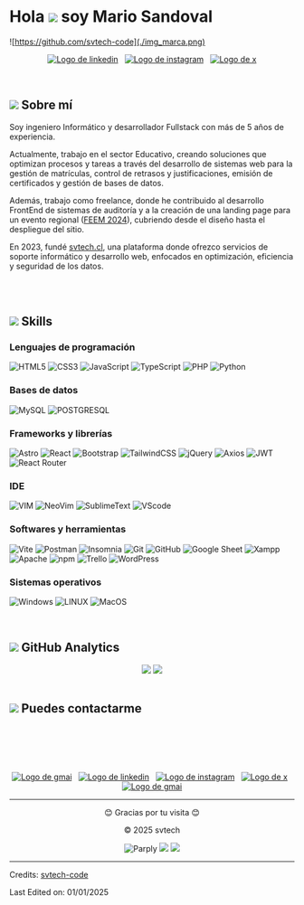 
# <b>Hola <picture><img src="https://media.giphy.com/media/hvRJCLFzcasrR4ia7z/giphy.gif" width="35"></picture> soy Mario Sandoval</b>

![https://github.com/svtech-code](./img_marca.png)

<p align="center">
  <a href="https://www.linkedin.com/in/mario-sandoval-luengo-a059051b6" target="_blank" >
    <img src="https://img.shields.io/badge/LinkedIn-0077B5?logo=linkedIn" alt="Logo de linkedin"></a>
  &nbsp;
  <a href="https://www.instagram.com/svtech_code/" target="_blank" >
    <img src="https://img.shields.io/badge/Follow-E4405F?logo=instagram" alt="Logo de instagram"></a>
  &nbsp;
  <a href="https://x.com/svtech_code" target="_blank" >
    <img src="https://img.shields.io/badge/Follow-black?logo=x" alt="Logo de x"></a>
</p>

<br>

## <picture><img src = "https://github.com/7oSkaaa/7oSkaaa/blob/main/Images/about_me.gif?raw=true" width="25"></picture><b> Sobre mí</b>
Soy ingeniero Informático y desarrollador Fullstack con más de 5 años de experiencia.

Actualmente, trabajo en el sector Educativo, creando soluciones que optimizan procesos y tareas a través del desarrollo de sistemas web para la gestión de matrículas, control de retrasos y justificaciones, emisión de certificados y gestión de bases de datos.

Además, trabajo como freelance, donde he contribuido al desarrollo FrontEnd de sistemas de auditoría y a la creación de una landing page para un evento regional ([FEEM 2024](https://feem.cl)), cubriendo desde el diseño hasta el despliegue del sitio.

En 2023, fundé [svtech.cl](https://svtech.cl), una plataforma donde ofrezco servicios de soporte informático y desarrollo web, enfocados en optimización, eficiencia y seguridad de los datos.

<br><br>

## <picture><img src="https://media2.giphy.com/media/QssGEmpkyEOhBCb7e1/giphy.gif" width="25"></picture><b> Skills</b>
### Lenguajes de programación
![HTML5](https://img.shields.io/badge/HTML5-E34F26.svg?logo=html5&logoColor=white)
![CSS3](https://img.shields.io/badge/CSS3-1572B6.svg?logo=css3&logoColor=white)
![JavaScript](https://img.shields.io/badge/JavaScript-%23323330.svg?logo=javascript&logoColor=%23F7DF1E)
![TypeScript](https://img.shields.io/badge/TypeScript-00273f.svg?logo=typescript)
![PHP](https://img.shields.io/badge/PHP-777BB4.svg?logo=php&logoColor=white)
![Python](https://img.shields.io/badge/Python%20-%2314354C.svg?logo=python&logoColor=yellow)

### Bases de datos
![MySQL](https://img.shields.io/badge/MySQL-%234479A1.svg?logo=mysql&logoColor=%23F29111)
![POSTGRESQL](https://img.shields.io/badge/PostgreSQL-316192.svg?logo=postgresql&logoColor=white) 


### Frameworks y librerías
![Astro](https://img.shields.io/badge/Astro-%23FF5D01.svg?logo=astro&logoColor=%23000000)
![React](https://img.shields.io/badge/React-222222.svg?logo=React&logoColor=61DAFB)
![Bootstrap](https://img.shields.io/badge/Bootstrap-%237952B3.svg?logo=Bootstrap&logoColor=white)
![TailwindCSS](https://img.shields.io/badge/tailwindcss-%2338B2AC.svg?logo=tailwind-css&logoColor=white)
![jQuery](https://img.shields.io/badge/jQuery-0769AD.svg?logo=jQuery&logoColor=white)
![Axios](https://img.shields.io/badge/Axios-5A29E4.svg?logo=Axios&logoColor=white)
![JWT](https://img.shields.io/badge/JWT-222222.svg?logo=JSON%20web%20tokens)
![React Router](https://img.shields.io/badge/React_Router-CA4245.svg?logo=react-router&logoColor=white)

### IDE
![VIM](https://img.shields.io/badge/VIM-%2311AB00.svg?logo=vim&logoColor=white)
![NeoVim](https://img.shields.io/badge/NeoVim-%2357A143.svg?logo=neovim&logoColor=white)
![SublimeText](https://img.shields.io/badge/sublime_text-%23575757.svg?logo=sublime-text&logoColor=important)
![VScode](https://img.shields.io/badge/Visual%20Studio%20Code-0078d7.svg?logo=visual-studio-code&logoColor=white)


### Softwares y herramientas
![Vite](https://img.shields.io/badge/vite-%23646CFF.svg?logo=vite&logoColor=%23FFD62E)
![Postman](https://img.shields.io/badge/Postman-FF6C37.svg?logo=postman&logoColor=white)
![Insomnia](https://img.shields.io/badge/Insomnia-5849BE.svg?logo=Insomnia&logoColor=white)
![Git](https://img.shields.io/badge/Git%20-%23F05033.svg?logo=git&logoColor=white)
![GitHub](https://img.shields.io/badge/GitHub-222222.svg?logo=github&logoColor=white)
![Google Sheet](https://img.shields.io/badge/Google%20Sheets%20-%2334A853.svg?logo=google%20sheets&logoColor=white)
![Xampp](https://img.shields.io/badge/Xampp-F37623.svg?logo=xampp&logoColor=white)
![Apache](https://img.shields.io/badge/Apache-D22128.svg?logo=Apache&logoColor=white)
![npm](https://img.shields.io/badge/npm-CB3837.svg?logo=npm&logoColor=white)
![Trello](https://img.shields.io/badge/-Trello-0079BF.svg?logo=Trello&logoColor=white)
![WordPress](https://img.shields.io/badge/WordPress-%23117AC9.svg?logo=WordPress&logoColor=white)


### Sistemas operativos
![Windows](https://img.shields.io/badge/Windows-0078D6.svg?logo=windows&logoColor=white)
![LINUX](https://img.shields.io/badge/Linux-FCC624.svg?logo=linux&logoColor=black)
![MacOS](https://img.shields.io/badge/MacOS-222222.svg?logo=apple&logoColor=white)


<br>

## <picture><img src="https://media.giphy.com/media/iY8CRBdQXODJSCERIr/giphy.gif" width="25"></picture><b> GitHub Analytics</b>
<div align="center">
  <img height="250em" src="https://github-readme-stats-eight-theta.vercel.app/api/top-langs/?username=svtech-code&layout=compact&langs_count=8&theme=tokyonight"/>
  <img height="250em" src="https://github-readme-stats-eight-theta.vercel.app/api?username=svtech-code&show_icons=true&theme=tokyonight&include_all_commits=true&count_private=true"/>
</div>

<br>

## <picture><img src='https://raw.githubusercontent.com/ShahriarShafin/ShahriarShafin/main/Assets/handshake.gif' width="50"></picture><b> Puedes contactarme</b>
<p align="center" style="margin-top: 100px;">
  <a href="https://svtech.cl" target="_blank">
    <img src="https://img.shields.io/badge/www.svtech.cl-045669?logo=Google-Chrome&logoColor=white" alt="Logo de gmai"></a>
  &nbsp;
  <a href="https://www.linkedin.com/in/mario-sandoval-luengo-a059051b6" target="_blank" >
    <img src="https://img.shields.io/badge/Mario_Sandoval-0077B5?logo=linkedIn" alt="Logo de linkedin"></a>
  &nbsp;
  <a href="https://www.instagram.com/svtech_code/" target="_blank" >
    <img src="https://img.shields.io/badge/svtech__code-E4405F?logo=instagram" alt="Logo de instagram"></a>
  &nbsp;
  <a href="https://x.com/svtech_code" target="_blank" >
    <img src="https://img.shields.io/badge/@svtech__code-black?logo=x" alt="Logo de x"></a>
  &nbsp;
  <a href="mailto:contacto@svtech.cl">
    <img src="https://img.shields.io/badge/contacto@svtech.cl-D14836?logo=Gmail&logoColor=white" alt="Logo de gmai"></a>
</p>

---

<p align="center">
  😊 Gracias por tu visita 😊
  <div align="center">
    © 2025 svtech
  </div>
  
</p>

<p align="center">
  <img src="https://komarev.com/ghpvc/?username=svtech-code" alt="Parply" />
    <a href="https://github.com/svtech-code/">
      <img src="https://img.shields.io/github/followers/svtech-code?style=flat-square?color=%234CC61E&label=GitHub%20Followers%20"/></a>
  <a href="https://github.com/Parply/">
    <img src="https://img.shields.io/github/last-commit/svtech-code/svtech-code?style=flat-square?color=red&label=Last%20Updated%20"/></a>
</p>

---

Credits: [svtech-code](https://github.com/svtech-code)

Last Edited on: 01/01/2025




